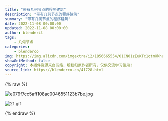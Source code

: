 ```yaml
---
title: "带有几何节点的程序建筑"
description: "带有几何节点的程序建筑"
summary: "带有几何节点的程序建筑"
date: 2022-11-08 00:00:00
updated: 2022-11-08 00:00:00
author: blenderit
tags: 
    - 几何节点
categories:
    - blenderco
img: https://img.alicdn.com/imgextra/i2/1856665554/O1CN01zEuKTc1qtmXkhaL3g_!!1856665554.jpg
showGetMethod: false
copyright: 本插件资源来自网络，版权归原作者所有，仅供交流学习使用！
source_link: https://blenderco.cn/41728.html
---
```


{% raw %}
<p><img src="https://img.alicdn.com/imgextra/i2/1856665554/O1CN01zEuKTc1qtmXkhaL3g_!!1856665554.jpg" alt="e079f7cc5aff108ac0046551123b7be.jpg"></p><p><img src="https://img.alicdn.com/imgextra/i3/1856665554/O1CN01IzBwuE1qtmXbv0wcQ_!!1856665554.gif" alt="21.gif"></p>
<div style="display: none">blenderco</div>
{% endraw %}